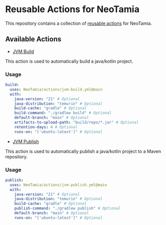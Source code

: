 # Reusable Actions for NeoTamia

This repository contains a collection of [reusable actions](https://docs.github.com/en/actions/using-workflows/reusing-workflows) for NeoTamia.

## Available Actions

- [JVM Build](./jvm-build.yml)

This action is used to automatically build a java/kotlin project.

### Usage

```yaml
build:
  uses: NeoTamia/actions/jvm-build.yml@main
  with:
    java-version: "21" # Optional
    java-distribution: "temurin" # Optional
    build-cache: "gradle" # Optional
    build-command: "./gradlew build" # Optional
    default-branch: "main" # Optional
    artifacts-to-upload-path: "build/repo/*.jar" # Optional
    retention-days: 4 # Optional
    runs-on: "['ubuntu-latest']" # Optional
```

- [JVM Publish](./jvm-publish.yml)

This action is used to automatically publish a java/kotlin project to a Maven repository.

### Usage

```yaml
publish:
  uses: NeoTamia/actions/jvm-publish.yml@main
  with:
    java-version: "21" # Optional
    java-distribution: "temurin" # Optional
    build-cache: "gradle" # Optional
    publish-command: "./gradlew publish" # Optional
    default-branch: "main" # Optional
    runs-on: "['ubuntu-latest']" # Optional
```
